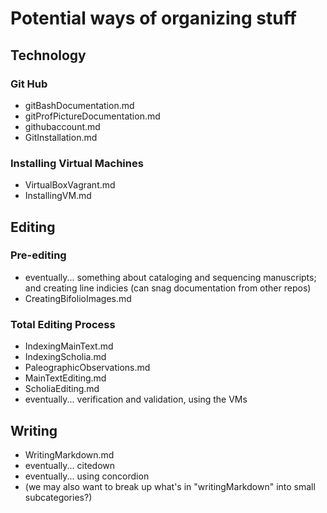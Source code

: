 # Potential ways of organizing stuff #

## Technology ##

### Git Hub ###
- gitBashDocumentation.md
- gitProfPictureDocumentation.md
- githubaccount.md
- GitInstallation.md

### Installing Virtual Machines ###
- VirtualBoxVagrant.md
- InstallingVM.md

## Editing ##

### Pre-editing ###
- eventually... something about cataloging and sequencing manuscripts; and creating line indicies (can snag documentation from other repos)
- CreatingBifolioImages.md

### Total Editing Process ###
- IndexingMainText.md
- IndexingScholia.md
- PaleographicObservations.md
- MainTextEditing.md
- ScholiaEditing.md
- eventually... verification and validation, using the VMs

## Writing ##
- WritingMarkdown.md
- eventually... citedown
- eventually... using concordion
- (we may also want to break up what's in "writingMarkdown" into small subcategories?)
